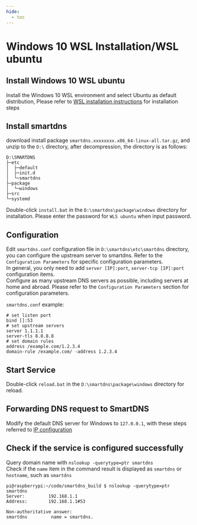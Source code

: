 ```yaml
---
hide:
  - toc
---
```



# Windows 10 WSL Installation/WSL ubuntu

## Install Windows 10 WSL ubuntu

Install the Windows 10 WSL environment and select Ubuntu as default distribution, Please refer to [WSL installation instructions](https://docs.microsoft.com/en-us/windows/wsl/install-win10) for installation steps

## Install smartdns

download install package `smartdns.xxxxxxxx.x86_64-linux-all.tar.gz`, and unzip to the `D:\` directory, after decompression, the directory is as follows:

```shell
D:\SMARTDNS
├─etc
│  ├─default
│  ├─init.d
│  └─smartdns
├─package
│  └─windows
├─src
└─systemd

```

Double-click `install.bat` in the `D:\smartdns\package\windows` directory for installation. Please enter the password for `WLS ubuntu` when input password.

## Configuration

Edit `smartdns.conf` configuration file in `D:\smartdns\etc\smartdns` directory, you can configure the upstream server to  smartdns. Refer to the `Configuration Parameters` for specific configuration parameters.  
In general, you only need to add `server [IP]:port`, `server-tcp [IP]:port` configuration items.  
Configure as many upstream DNS servers as possible, including servers at home and abroad. Please refer to the `Configuration Parameters` section for configuration parameters.  

`smartdns.conf` example:

```shell
# set listen port
bind []:53 
# set upstream servers
server 1.1.1.1
server-tls 8.8.8.8
# set domain rules
address /example.com/1.2.3.4
domain-rule /example.com/ -address 1.2.3.4
```

## Start Service

Double-click `reload.bat` in the `D:\smartdns\package\windows` directory for reload.

## Forwarding DNS request to SmartDNS

Modify the default DNS server for Windows to `127.0.0.1`, with these steps referred to [IP configuration](https://support.microsoft.com/en-us/help/15089/windows-change-tcp-ip-settings)

## Check if the service is configured successfully

Query domain name with `nslookup -querytype=ptr smartdns`  
Check if the `name` item in the command result is displayed as `smartdns` or `hostname`, such as `smartdns`

```shell
pi@raspberrypi:~/code/smartdns_build $ nslookup -querytype=ptr smartdns
Server:         192.168.1.1
Address:        192.168.1.1#53

Non-authoritative answer:
smartdns         name = smartdns.
```